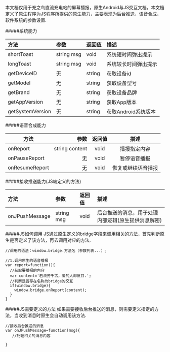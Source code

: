 本文档仅用于充之鸟直流充电站的屏幕播报，原生Android与JS交互文档，本文档定义了原生程序为JS程序所提供的原生能力，主要表现为后台推送，语音合成，软件系统的参数设置.
 
#####系统能力

|方法|参数|返回值|描述
|:---|:--|:---|:---|
|shortToast|string msg|void|系统短时间弹出提示
|longToast|string msg|void|系统较长时间弹出提示
|getDeviceID|无|string|获取设备id
|getModel|无|string|获取设备型号
|getBrand|无|string|获取设备品牌
|getAppVersion|无|string|获取App版本
|getSystemVersion|无|string|获取Android系统版本


#####语音合成能力

|方法|参数|返回值|描述|
| --------   | -----:  | :----:  | :----:  |
|onReport|string content|void|播报指定内容
|onPauseReport|无|void|暂停语音播报
|onResumeReport|无|void|恢复或继续语音播报

#####接收推送能力(JS端定义的方法)

|方法|参数|返回值|描述|
|:---|:--|:---|:---|
|onJPushMessage|string msg|void|后台推送的消息，用于处理内部逻辑(原生提供消息解密)

#####JS如何调用
JS通过原生定义的bridge字段来调用相关的方法，首先判断原生是否定义了该方法，再去调用对应的方法.
```
//调用的语法：window.bridge.方法名（参数列表...）;

//1.调用原生的语音播报
var report=function(){
  //获取要播报的内容
  var content='若流芳千古，爱的人却反目.';
  //判断是否存在名称为bridge的交互
  if(window.bridge){
    window.bridge.onReport(content);
  }
}
```
#####JS需要定义的方法
如果需要接收后台推送的消息，则需要定义指定的方法，当收到消息时原生会自动调用该方法.
```
//接收后台推送的消息
var onJPushMessage=function(msg){
   //处理相关的消息内容

}
```







